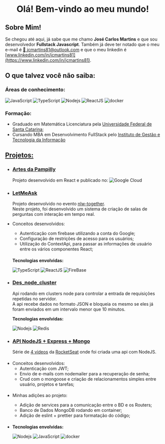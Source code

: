 # <center> Olá! Bem-vindo ao meu mundo! </center>

## Sobre Mim!

Se chegou até aqui, já sabe que me chamo **José Carlos Martins** e que sou desenvolvedor **Fullstack Javascript**. 
Também já deve ter notado que o meu e-mail é [📧 jcmartins81@outlook.com](mailto:jcmartins81@outlook.com) e que o meu linkedin é
 [www.linkedin.com/in/jcmartins81](https://www.linkedin.com/in/jcmartins81). 

## O que talvez você não saiba:
### Áreas de conhecimento:

![JavaScript](https://img.shields.io/badge/JavaScript-F7DF1E?style=for-the-badge&logo=javascript&logoColor=black)
![TypeScript](https://img.shields.io/badge/TypeScript-007ACC?style=for-the-badge&logo=typescript&logoColor=white)
![Nodejs](https://img.shields.io/badge/Node.js-43853D?style=for-the-badge&logo=node.js&logoColor=white)
![ReactJS](https://img.shields.io/badge/React-20232A?style=for-the-badge&logo=react&logoColor=61DAFB)
![docker](https://img.shields.io/badge/docker-%230db7ed.svg?style=for-the-badge&logo=docker&logoColor=white)
    
### Formação:

* Graduado em Matemática Licenciatura pela [Universidade Federal de Santa Catarina](https://ufsc.br/);
* Cursando MBA em Desenvolvimento FullStack pelo [Instituto de Gestão e Tecnologia da Informação](https://www.igti.com.br/) 

## [Projetos:](https://github.com/jcmartins81?tab=repositories)

* ### [Artes da Pampilly](https://artesdapampilly.art) 
  Projeto desenvolvido em React e publicado no: 
  ![Google Cloud](https://img.shields.io/badge/GoogleCloud-%234285F4.svg?style=for-the-badge&logo=google-cloud&logoColor=white)


* ### [LetMeAsk](https://github.com/jcmartins81/letmeask) 
  Projeto desenvolvido no evento [nlw-together](https://nextlevelweek.com/pre-nlw). <br/> 
 Neste projeto, foi desenvolvido um sistema de criação de salas de perguntas com interação em tempo real.
* Conceitos desenvolvidos:
  * Autenticação com firebase utilizando a conta do Google;
  * Configuração de restrições de acesso para os usuários;
  * Utilização do ContextApi, para passar as informações de usuário entre os vários componentes React;
  ####
  **Tecnologias envolvidas:**
   
  ![TypeScript](https://img.shields.io/badge/TypeScript-007ACC?style=for-the-badge&logo=typescript&logoColor=white)
  ![ReactJS](https://img.shields.io/badge/React-20232A?style=for-the-badge&logo=react&logoColor=61DAFB)
  ![FireBase](https://img.shields.io/badge/firebase-%23039BE5.svg?style=for-the-badge&logo=firebase)


* ### [Des_node_cluster](https://github.com/jcmartins81/des_node_cluster) 
  Api rodando em clusters node para controlar a entrada de requisições repetidas no servidor.<br/>
  A api recebe dados no formato JSON e bloqueia os mesmo se eles já foram enviados em um intervalo menor que 10 minutos.

  **Tecnologias envolvidas:**

  ![Nodejs](https://img.shields.io/badge/Node.js-43853D?style=for-the-badge&logo=node.js&logoColor=white)
  ![Redis](https://img.shields.io/badge/redis-%23DD0031.svg?style=for-the-badge&logo=redis&logoColor=white)

* ### [API NodeJS + Express + Mongo](https://github.com/jcmartins81/authentication_with_jwt)
  Série de [4 vídeos](https://www.youtube.com/watch?v=BN_8bCfVp88) da [RocketSeat](https://rocketseat.com.br/) onde foi criada uma api com NodeJS.
####
  * Conceitos desenvolvidos:
    * Autenticação com JWT;
    * Envio de e-mails com nodemailer para a recuperação de senha;
    * Crud com o mongoose e criação de relacionamentos simples entre usuário, projetos e tarefas;
  ####
  * Minhas adições ao projeto:
  
    * Adição de services para a comunicação entre o BD e os Routers;
    * Banco de Dados MongoDB rodando em container;
    * Adição de eslint + prettier para formatação do código;
    ####
  * **Tecnologias envolvidas:**
  
    ![Nodejs](https://img.shields.io/badge/Node.js-43853D?style=for-the-badge&logo=node.js&logoColor=white)
    ![JavaScript](https://img.shields.io/badge/JavaScript-F7DF1E?style=for-the-badge&logo=javascript&logoColor=black)
    ![docker](https://img.shields.io/badge/docker-%230db7ed.svg?style=for-the-badge&logo=docker&logoColor=white)
